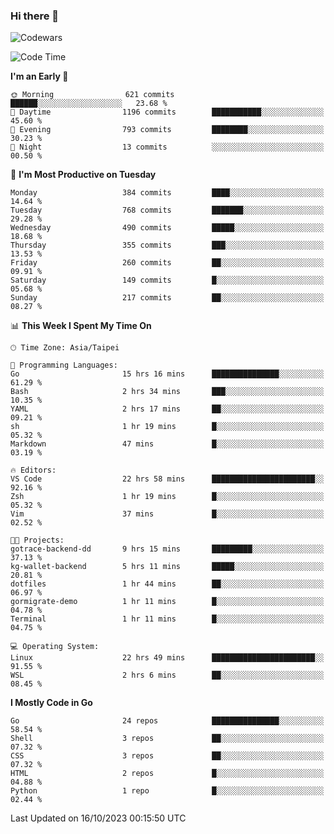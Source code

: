### Hi there 👋

![Codewars](https://www.codewars.com/users/omegaatt36/badges/small)

<!--START_SECTION:waka-->
![Code Time](http://img.shields.io/badge/Code%20Time-1%2C818%20hrs%2023%20mins-blue)

**I'm an Early 🐤** 

```text
🌞 Morning                621 commits         ██████░░░░░░░░░░░░░░░░░░░   23.68 % 
🌆 Daytime                1196 commits        ███████████░░░░░░░░░░░░░░   45.60 % 
🌃 Evening                793 commits         ████████░░░░░░░░░░░░░░░░░   30.23 % 
🌙 Night                  13 commits          ░░░░░░░░░░░░░░░░░░░░░░░░░   00.50 % 
```
📅 **I'm Most Productive on Tuesday** 

```text
Monday                   384 commits         ████░░░░░░░░░░░░░░░░░░░░░   14.64 % 
Tuesday                  768 commits         ███████░░░░░░░░░░░░░░░░░░   29.28 % 
Wednesday                490 commits         █████░░░░░░░░░░░░░░░░░░░░   18.68 % 
Thursday                 355 commits         ███░░░░░░░░░░░░░░░░░░░░░░   13.53 % 
Friday                   260 commits         ██░░░░░░░░░░░░░░░░░░░░░░░   09.91 % 
Saturday                 149 commits         █░░░░░░░░░░░░░░░░░░░░░░░░   05.68 % 
Sunday                   217 commits         ██░░░░░░░░░░░░░░░░░░░░░░░   08.27 % 
```


📊 **This Week I Spent My Time On** 

```text
🕑︎ Time Zone: Asia/Taipei

💬 Programming Languages: 
Go                       15 hrs 16 mins      ███████████████░░░░░░░░░░   61.29 % 
Bash                     2 hrs 34 mins       ███░░░░░░░░░░░░░░░░░░░░░░   10.35 % 
YAML                     2 hrs 17 mins       ██░░░░░░░░░░░░░░░░░░░░░░░   09.21 % 
sh                       1 hr 19 mins        █░░░░░░░░░░░░░░░░░░░░░░░░   05.32 % 
Markdown                 47 mins             █░░░░░░░░░░░░░░░░░░░░░░░░   03.19 % 

🔥 Editors: 
VS Code                  22 hrs 58 mins      ███████████████████████░░   92.16 % 
Zsh                      1 hr 19 mins        █░░░░░░░░░░░░░░░░░░░░░░░░   05.32 % 
Vim                      37 mins             █░░░░░░░░░░░░░░░░░░░░░░░░   02.52 % 

🐱‍💻 Projects: 
gotrace-backend-dd       9 hrs 15 mins       █████████░░░░░░░░░░░░░░░░   37.13 % 
kg-wallet-backend        5 hrs 11 mins       █████░░░░░░░░░░░░░░░░░░░░   20.81 % 
dotfiles                 1 hr 44 mins        ██░░░░░░░░░░░░░░░░░░░░░░░   06.97 % 
gormigrate-demo          1 hr 11 mins        █░░░░░░░░░░░░░░░░░░░░░░░░   04.78 % 
Terminal                 1 hr 11 mins        █░░░░░░░░░░░░░░░░░░░░░░░░   04.75 % 

💻 Operating System: 
Linux                    22 hrs 49 mins      ███████████████████████░░   91.55 % 
WSL                      2 hrs 6 mins        ██░░░░░░░░░░░░░░░░░░░░░░░   08.45 % 
```

**I Mostly Code in Go** 

```text
Go                       24 repos            ███████████████░░░░░░░░░░   58.54 % 
Shell                    3 repos             ██░░░░░░░░░░░░░░░░░░░░░░░   07.32 % 
CSS                      3 repos             ██░░░░░░░░░░░░░░░░░░░░░░░   07.32 % 
HTML                     2 repos             █░░░░░░░░░░░░░░░░░░░░░░░░   04.88 % 
Python                   1 repo              █░░░░░░░░░░░░░░░░░░░░░░░░   02.44 % 
```




 Last Updated on 16/10/2023 00:15:50 UTC
<!--END_SECTION:waka-->

<!--
**omegaatt36/omegaatt36** is a ✨ _special_ ✨ repository because its `README.md` (this file) appears on your GitHub profile.

Here are some ideas to get you started:

- 🔭 I’m currently working on ...
- 🌱 I’m currently learning ...
- 👯 I’m looking to collaborate on ...
- 🤔 I’m looking for help with ...
- 💬 Ask me about ...
- 📫 How to reach me: ...
- 😄 Pronouns: ...
- ⚡ Fun fact: ...
-->
